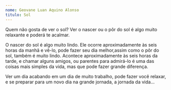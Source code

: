 ```yaml
---
nome: Geovane Luan Aquino Alonso
titulo: Sol
---
```


Quem não gosta de ver o sol? Ver o nascer ou o pôr do sol é algo muito relaxante e poderá te acalmar.

O nascer do sol é algo muito lindo. Ele ocorre aproximadamente às seis horas da manhã e vê-lo, pode fazer seu dia melhor,assim como o pôr do sol, também é muito lindo. Acontece aproximadamente às seis horas da tarde, e chamar alguns amigos, ou parentes para admirá-lo é uma das coisas mais simples da vida, mas que pode fazer grande diferença.

Ver um dia acabando em um dia de muito trabalho, pode fazer você relaxar, e se preparar para um novo dia na grande jornada, a jornada da vida...